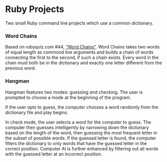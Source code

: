 # Ruby Projects

Two small Ruby command line projects which use a common dictionary.

### Word Chains
Based on rubyquiz.com #44, ["Word Chains"](http://rubyquiz.com/quiz44.html).  Word Chains takes two words of equal length as commond line arguments and builds a chain of words connecting the first to the second, if such a chain exists.  Every word in the chain must both be in the dictionary and exactly one letter different from the previous word.

### Hangman
Hangman features two modes: guessing and checking.  The user is prompted to choose a mode at the beginning of the program.

If the user opts to guess, the computer chooses a word randomly from the dictionary file and play begins.

In check mode, the user selects a word for the computer to guess.  The computer then guesses intelligently by narrowing down the dictionary based on the length of the word, then guessing the most frequent letter in the subset of possible words.  If the guessed letter is found, the computer filters the dictionary to only words that have the guessed letter in the correct position.  Computer AI is further enhanced by filtering out all words with the guessed letter at an incorrect position.
